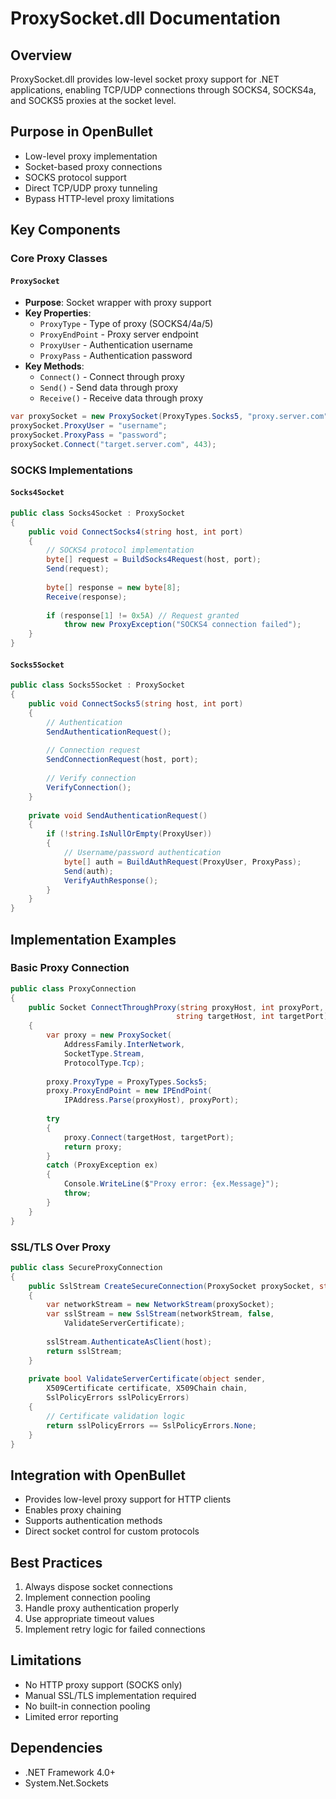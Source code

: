 # ProxySocket.dll Documentation

## Overview
ProxySocket.dll provides low-level socket proxy support for .NET applications, enabling TCP/UDP connections through SOCKS4, SOCKS4a, and SOCKS5 proxies at the socket level.

## Purpose in OpenBullet
- Low-level proxy implementation
- Socket-based proxy connections
- SOCKS protocol support
- Direct TCP/UDP proxy tunneling
- Bypass HTTP-level proxy limitations

## Key Components

### Core Proxy Classes

#### `ProxySocket`
- **Purpose**: Socket wrapper with proxy support
- **Key Properties**:
  - `ProxyType` - Type of proxy (SOCKS4/4a/5)
  - `ProxyEndPoint` - Proxy server endpoint
  - `ProxyUser` - Authentication username
  - `ProxyPass` - Authentication password
- **Key Methods**:
  - `Connect()` - Connect through proxy
  - `Send()` - Send data through proxy
  - `Receive()` - Receive data through proxy

```csharp
var proxySocket = new ProxySocket(ProxyTypes.Socks5, "proxy.server.com", 1080);
proxySocket.ProxyUser = "username";
proxySocket.ProxyPass = "password";
proxySocket.Connect("target.server.com", 443);
```

### SOCKS Implementations

#### `Socks4Socket`
```csharp
public class Socks4Socket : ProxySocket
{
    public void ConnectSocks4(string host, int port)
    {
        // SOCKS4 protocol implementation
        byte[] request = BuildSocks4Request(host, port);
        Send(request);
        
        byte[] response = new byte[8];
        Receive(response);
        
        if (response[1] != 0x5A) // Request granted
            throw new ProxyException("SOCKS4 connection failed");
    }
}
```

#### `Socks5Socket`
```csharp
public class Socks5Socket : ProxySocket
{
    public void ConnectSocks5(string host, int port)
    {
        // Authentication
        SendAuthenticationRequest();
        
        // Connection request
        SendConnectionRequest(host, port);
        
        // Verify connection
        VerifyConnection();
    }
    
    private void SendAuthenticationRequest()
    {
        if (!string.IsNullOrEmpty(ProxyUser))
        {
            // Username/password authentication
            byte[] auth = BuildAuthRequest(ProxyUser, ProxyPass);
            Send(auth);
            VerifyAuthResponse();
        }
    }
}
```

## Implementation Examples

### Basic Proxy Connection
```csharp
public class ProxyConnection
{
    public Socket ConnectThroughProxy(string proxyHost, int proxyPort, 
                                     string targetHost, int targetPort)
    {
        var proxy = new ProxySocket(
            AddressFamily.InterNetwork,
            SocketType.Stream,
            ProtocolType.Tcp);
        
        proxy.ProxyType = ProxyTypes.Socks5;
        proxy.ProxyEndPoint = new IPEndPoint(
            IPAddress.Parse(proxyHost), proxyPort);
        
        try
        {
            proxy.Connect(targetHost, targetPort);
            return proxy;
        }
        catch (ProxyException ex)
        {
            Console.WriteLine($"Proxy error: {ex.Message}");
            throw;
        }
    }
}
```

### SSL/TLS Over Proxy
```csharp
public class SecureProxyConnection
{
    public SslStream CreateSecureConnection(ProxySocket proxySocket, string host)
    {
        var networkStream = new NetworkStream(proxySocket);
        var sslStream = new SslStream(networkStream, false, 
            ValidateServerCertificate);
        
        sslStream.AuthenticateAsClient(host);
        return sslStream;
    }
    
    private bool ValidateServerCertificate(object sender, 
        X509Certificate certificate, X509Chain chain, 
        SslPolicyErrors sslPolicyErrors)
    {
        // Certificate validation logic
        return sslPolicyErrors == SslPolicyErrors.None;
    }
}
```

## Integration with OpenBullet
- Provides low-level proxy support for HTTP clients
- Enables proxy chaining
- Supports authentication methods
- Direct socket control for custom protocols

## Best Practices
1. Always dispose socket connections
2. Implement connection pooling
3. Handle proxy authentication properly
4. Use appropriate timeout values
5. Implement retry logic for failed connections

## Limitations
- No HTTP proxy support (SOCKS only)
- Manual SSL/TLS implementation required
- No built-in connection pooling
- Limited error reporting

## Dependencies
- .NET Framework 4.0+
- System.Net.Sockets